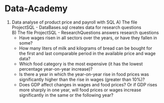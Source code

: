 # Data-Academy
1) Data analyse of product price and payroll with SQL
  A) The file ProjectSQL - DataBases.sql creates data for research questions  
  B) The file ProjectSQL - ResearchQuestions answers research questions
    - Have wages risen in all sectors over the years, or have they fallen in some?
    - How many liters of milk and kilograms of bread can be bought for the first 
      and last comparable period in the available price and wage data?
    - Which food category is the most expensive (it has the lowest percentage year-on-year increase)?
    - Is there a year in which the year-on-year rise in food prices was significantly higher than the rise in wages 
      (greater than 10%)?
    - Does GDP affect changes in wages and food prices? Or if GDP rises more sharply in one year, 
      will food prices or wages increase significantly in the same or the following year?
